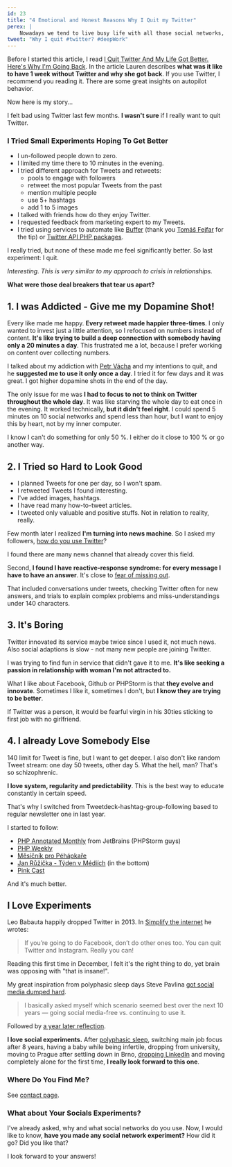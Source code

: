 ```yaml
---
id: 23
title: "4 Emotional and Honest Reasons Why I Quit my Twitter"
perex: |
    Nowadays we tend to live busy life with all those social networks, notifications and pings. So busy, we don't have emotional space to just evaluate "How do I like that?". In my life, this creates cycles, where I keep doing over and over the same thing without any progress.<br><br>After few months feeling bad with Twitter, I've finally decided to quit. Instead of technical point of view <strong>I will focus on my feelings - because that's what matters the most</strong>.
tweet: "Why I quit #twitter? #deepWork"
---
```


Before I started this article, I read
[I Quit Twitter And My Life Got Better. Here's Why I'm Going Back](http://www.forbes.com/sites/laurenorsini/2015/11/11/i-quit-twitter-and-my-life-got-better-heres-why-im-going-back). In the article Lauren describes **what was it like to have 1 week without Twitter and why she got back**. If you use Twitter, I recommend you reading it. There are some great insights on autopilot behavior.

Now here is my story...

I felt bad using Twitter last few months. **I wasn't sure** if I really want to quit Twitter.

### I Tried Small Experiments Hoping To Get Better

- I un-followed people down to zero.
- I limited my time there to 10 minutes in the evening.
- I tried different approach for Tweets and retweets:
    - pools to engage with followers
    - retweet the most popular Tweets from the past
    - mention multiple people
    - use 5+ hashtags
    - add 1 to 5 images
- I talked with friends how do they enjoy Twitter.
- I requested feedback from marketing expert to my Tweets.
- I tried using services to automate like [Buffer](https://buffer.com/) (thank you [Tomáš Fejfar](https://www.tomasfejfar.cz/) for the tip) or [Twitter API PHP packages](https://github.com/search?l=PHP&q=twitter&type=Repositories&utf8=%E2%9C%93).

I really tried, but none of these made me feel significantly better. So last experiment: I quit.

*Interesting. This is very similar to my approach to crisis in relationships.*

**What were those deal breakers that tear us apart?**


## 1. I was Addicted - Give me my Dopamine Shot!

Every like made me happy. **Every retweet made happier three-times**. I only wanted to invest just a little attention, so I refocused on numbers instead of content.
**It's like trying to build a deep connection with somebody having only a 20 minutes a day**. This frustrated me a lot, because I prefer working on content over collecting numbers.

I talked about my addiction with [Petr Vácha](http://petrvacha.com/) and my intentions to quit, and he **suggested me to use it only once a day**.
I tried it for few days and it was great. I got higher dopamine shots in the end of the day.

The only issue for me was **I had to focus to not to think on Twitter throughout the whole day**. It was like starving the whole day to eat once in the evening.
It worked technically, **but it didn't feel right**. I could spend 5 minutes on 10 social networks and spend less than hour, but I want to enjoy this by heart, not by my inner computer.

I know I can't do something for only 50 %. I either do it close to 100 % or go another way.


## 2. I Tried so Hard to Look Good

- I planned Tweets for one per day, so I won't spam.
- I retweeted Tweets I found interesting.
- I've added images, hashtags.
- I have read many how-to-tweet articles.
- I tweeted only valuable and positive stuffs. Not in relation to reality, really.

Few month later I realized **I'm turning into news machine**. So I asked my followers, [how do you use Twitter](https://twitter.com/VotrubaT/status/816753682482085896)?

I found there are many news channel that already cover this field.

Second, **I found I have reactive-response syndrome: for every message I have to have an answer**. It's close to [fear of missing out](https://zenhabits.net/miss/).

That included conversations under tweets, checking Twitter often for new answers, and trials to explain complex problems and miss-understandings under 140 characters.


## 3. It's Boring

Twitter innovated its service maybe twice since I used it, not much news. Also social adaptions is slow - not many new people are joining Twitter.

I was trying to find fun in service that didn't gave it to me. **It's like seeking a passion in relationship with woman I'm not attracted to.**

What I like about Facebook, Github or PHPStorm is that **they evolve and innovate**. Sometimes I like it, sometimes I don't, but **I know they are trying to be better**.

If Twitter was a person, it would be fearful virgin in his 30ties sticking to first job with no girlfriend.


## 4. I already Love Somebody Else

140 limit for Tweet is fine, but I want to get deeper. I also don't like random Tweet stream: one day 50 tweets, other day 5. What the hell, man? That's so schizophrenic.

**I love system, regularity and predictability**. This is the best way to educate constantly in certain speed.

That's why I switched from Tweetdeck-hashtag-group-following based to regular newsletter one in last year.

I started to follow:

- [PHP Annotated Monthly](https://info.jetbrains.com/PHP-Annotated-Subscription.html) from JetBrains (PHPStorm guys)
- [PHP Weekly](http://www.phpweekly.com/)
- [Měsíčník pro Péhápkaře](https://pehapkari.cz/#newsletter)
- [Jan Růžička - Týden v Médiích](https://www.respekt.cz/echo/neco-konci-neco-zacina) (in the bottom)
- [Pink Cast](http://www.danpink.com/pinkcast/)

And it's much better.


## I Love Experiments

Leo Babauta happily dropped Twitter in 2013. In [Simplify the internet](https://zenhabits.net/unline/) he wrotes:

> If you’re going to do Facebook, don’t do other ones too. You can quit Twitter and Instagram. Really you can!

Reading this first time in December, I felt it's the right thing to do, yet brain was opposing with "that is insane!".

My great inspiration from polyphasic sleep days Steve Pavlina [got social media dumped hard](http://www.stevepavlina.com/blog/2014/07/social-media-you-got-dumped/).

> I basically asked myself which scenario seemed best over the next 10 years — going social media-free vs. continuing to use it.

Followed by [a year later reflection](http://www.stevepavlina.com/blog/2015/07/one-year-without-social-media/).

**I love social experiments.** After [polyphasic sleep](https://psychologie.cz/serialy/polyfazicky-spanek/), switching main job focus after 8 years, having a baby while being infertile, dropping from university, moving to Prague after settling down in Brno, [dropping LinkedIn](/blog/2017/01/05/why-I-deleted-my-linkedin-account) and moving completely alone for the first time, **I really look forward to this one**.


### Where Do You Find Me?

See [contact page](/contact).


### What about Your Socials Experiments?

I've already asked, why and what social networks do you use. Now, I would like to know, **have you made any social network experiment?**
How did it go? Did you like that?

I look forward to your answers!
